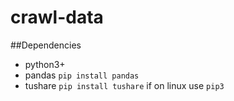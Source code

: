 # crawl-data
##Dependencies
- python3+
- pandas  `pip install pandas`
- tushare  `pip install tushare` if on linux use `pip3`

